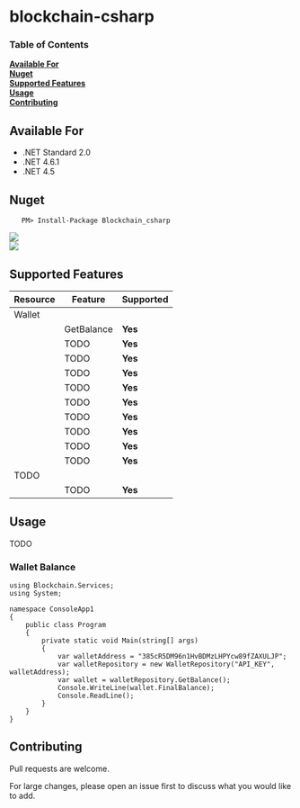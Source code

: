 # blockchain-csharp

### Table of Contents
**[Available For](#available-for)**<br>
**[Nuget](#nuget)**<br>
**[Supported Features](#supported-features)**<br>
**[Usage](#usage)**<br>
**[Contributing](#contributing)**<br>


## Available For
- .NET Standard 2.0
- .NET 4.6.1
- .NET 4.5


## Nuget

 ```
    PM> Install-Package Blockchain_csharp
```
[![](https://img.shields.io/nuget/v/Blockchain_csharp.svg)](https://www.nuget.org/packages/Blockchain_csharp/)\
[![](https://img.shields.io/nuget/dt/Blockchain_csharp.svg)](https://www.nuget.org/packages/Blockchain_csharp/)

## Supported Features
|Resource|Feature|Supported|
|------|--------------|-------------|
|Wallet|||
||GetBalance|**Yes**|
||TODO|**Yes**|
||TODO|**Yes**|
||TODO|**Yes**|
||TODO|**Yes**|
||TODO|**Yes**|
||TODO|**Yes**|
||TODO|**Yes**|
||TODO|**Yes**|
||TODO|**Yes**|
|TODO|||
||TODO|**Yes**|



## Usage
TODO

### Wallet Balance
```
using Blockchain.Services;
using System;

namespace ConsoleApp1
{
    public class Program
    {
        private static void Main(string[] args)
        {
            var walletAddress = "385cR5DM96n1HvBDMzLHPYcw89fZAXULJP";
            var walletRepository = new WalletRepository("API_KEY", walletAddress);
            var wallet = walletRepository.GetBalance();
            Console.WriteLine(wallet.FinalBalance);
            Console.ReadLine();
        }
    }
}
```




## Contributing

Pull requests are welcome. 

For large changes, please open an issue first to discuss what you would like to add.
